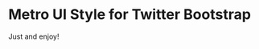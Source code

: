 Metro UI Style for Twitter Bootstrap
=======================

Just <link rel="stylesheet" href="bootstrap-metro.css" /> and enjoy!